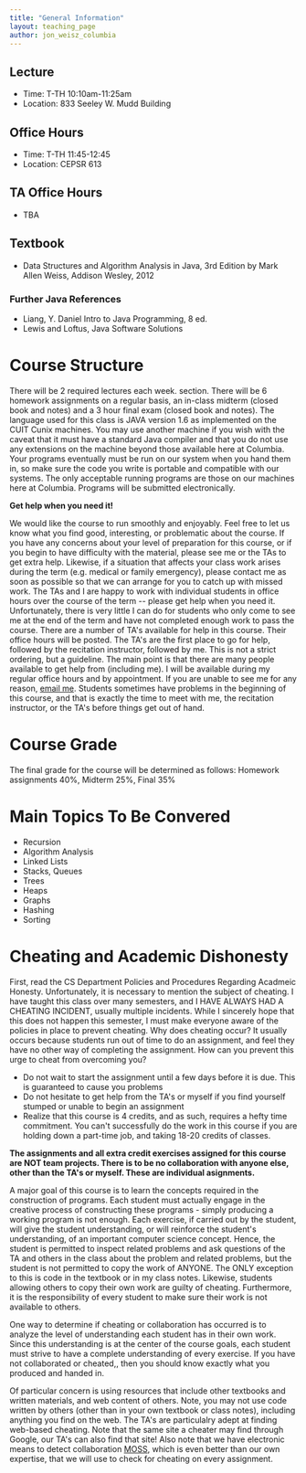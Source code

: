 ```yaml
---
title: "General Information"
layout: teaching_page
author: jon_weisz_columbia
---
```


Lecture 
-------

* Time: T-TH 10:10am-11:25am
* Location: 833 Seeley W. Mudd Building

Office Hours
------------
* Time: T-TH 11:45-12:45
* Location: CEPSR 613

TA Office Hours
---------------
* TBA


Textbook
--------
* Data Structures and Algorithm Analysis in Java, 3rd Edition by Mark Allen Weiss, Addison Wesley, 2012

### Further Java References
* Liang, Y. Daniel Intro to Java Programming, 8 ed.
* Lewis and Loftus, Java Software Solutions


Course Structure
================
There will be 2 required lectures each week. section. There will be 6 homework assignments on a regular basis, an in-class midterm (closed book and notes) and a 3 hour final exam (closed book and notes). The language used for this class is JAVA version 1.6 as implemented on the CUIT Cunix machines. You may use another machine if you wish with the caveat that it must have a standard Java compiler and that you do not use any extensions on the machine beyond those available here at Columbia. Your programs eventually must be run on our system when you hand them in, so make sure the code you write is portable and compatible with our systems. The only acceptable running programs are those on our machines here at Columbia. Programs will be submitted electronically.

**Get help when you need it!**

We would like the course to run smoothly and enjoyably. Feel free to let us know what you find good, interesting, or problematic about the course. If you have any concerns about your level of preparation for this course, or if you begin to have difficulty with the material, please see me or the TAs to get extra help. Likewise, if a situation that affects your class work arises during the term (e.g. medical or family emergency), please contact me as soon as possible so that we can arrange for you to catch up with missed work. The TAs and I are happy to work with individual students in office hours over the course of the term -- please get help when you need it. Unfortunately, there is very little I can do for students who only come to see me at the end of the term and have not completed enough work to pass the course. There are a number of TA's available for help in this course. Their office hours will be posted. The TA's are the first place to go for help, followed by the recitation instructor, followed by me. This is not a strict ordering, but a guideline. The main point is that there are many people available to get help from (including me). I will be available during my regular office hours and by appointment. If you are unable to see me for any reason, [email me](mailto:jweisz@cs.columbia.edu). Students sometimes have problems in the beginning of this course, and that is exactly the time to meet with me, the recitation instructor, or the TA's before things get out of hand.

Course Grade
============
The final grade for the course will be determined as follows: Homework assignments 40%, Midterm 25%, Final 35%

Main Topics To Be Convered
==========================
* Recursion
* Algorithm Analysis 
* Linked Lists
* Stacks, Queues
* Trees
* Heaps
* Graphs
* Hashing
* Sorting

Cheating and Academic Dishonesty
================================
First, read the CS Department Policies and Procedures Regarding Acadmeic Honesty. Unfortunately, it is necessary to mention the subject of cheating. I have taught this class over many semesters, and I HAVE ALWAYS HAD A CHEATING INCIDENT, usually multiple incidents. While I sincerely hope that this does not happen this semester, I must make everyone aware of the policies in place to prevent cheating.
Why does cheating occur? It usually occurs because students run out of time to do an assignment, and feel they have no other way of completing the assignment. How can you prevent this urge to cheat from overcoming you?

* Do not wait to start the assignment until a few days before it is due. This is guaranteed to cause you problems
* Do not hesitate to get help from the TA's or myself if you find yourself stumped or unable to begin an assignment
* Realize that this course is 4 credits, and as such, requires a hefty time commitment. You can't successfully do the work in this course if you are holding down a part-time job, and taking 18-20 credits of classes.

**The assignments and all extra credit exercises assigned for this course are NOT team projects. There is to be no collaboration with anyone else, other than the TA's or myself. These are individual asignments.**     


A major goal of this course is to learn the concepts required in the construction of programs. Each student must actually engage in the creative process of constructing these programs - simply producing a working program is not enough. Each exercise, if carried out by the student, will give the student understanding, or will reinforce the student's understanding, of an important computer science concept. Hence, the student is permitted to inspect related problems and ask questions of the TA and others in the class about the problem and related problems, but the student is not permitted to copy the work of ANYONE. The ONLY exception to this is code in the textbook or in my class notes. Likewise, students allowing others to copy their own work are guilty of cheating. Furthermore, it is the responsibility of every student to make sure their work is not available to others. 

One way to determine if cheating or collaboration has occurred is to analyze the level of understanding each student has in their own work. Since this understanding is at the center of the course goals, each student must strive to have a complete understanding of every exercise. If you have not collaborated or cheated,, then you should know exactly what you produced and handed in.    
    
    
Of particular concern is using resources that include other textbooks and written materials, and web content of others. Note, you may not use code written by others (other than in your own textbook or class notes), including anything you find on the web. The TA's are particulalry adept at finding web-based cheating. Note that the same site a cheater may find through Google, our TA's can also find that site! Also note that we have electronic means to detect collaboration [MOSS](http://theory.stanford.edu/~aiken/moss/), which is even better than our own expertise, that we will use to check for cheating on every assignment.   


